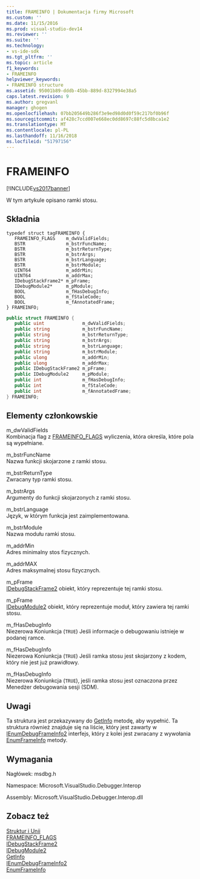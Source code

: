 ```yaml
---
title: FRAMEINFO | Dokumentacja firmy Microsoft
ms.custom: ''
ms.date: 11/15/2016
ms.prod: visual-studio-dev14
ms.reviewer: ''
ms.suite: ''
ms.technology:
- vs-ide-sdk
ms.tgt_pltfrm: ''
ms.topic: article
f1_keywords:
- FRAMEINFO
helpviewer_keywords:
- FRAMEINFO structure
ms.assetid: 95001b89-dddb-45bb-889d-8327994e38a5
caps.latest.revision: 9
ms.author: gregvanl
manager: ghogen
ms.openlocfilehash: 07bb205649b286f3e9ed98d0d0f59c217bf0b96f
ms.sourcegitcommit: af428c7ccd007e668ec0dd8697c88fc5d8bca1e2
ms.translationtype: MT
ms.contentlocale: pl-PL
ms.lasthandoff: 11/16/2018
ms.locfileid: "51797156"
---
```

# <a name="frameinfo"></a>FRAMEINFO
[!INCLUDE[vs2017banner](../../../includes/vs2017banner.md)]

W tym artykule opisano ramki stosu.  
  
## <a name="syntax"></a>Składnia  
  
```cpp#  
typedef struct tagFRAMEINFO {   
   FRAMEINFO_FLAGS    m_dwValidFields;  
   BSTR               m_bstrFuncName;  
   BSTR               m_bstrReturnType;  
   BSTR               m_bstrArgs;  
   BSTR               m_bstrLanguage;  
   BSTR               m_bstrModule;  
   UINT64             m_addrMin;  
   UINT64             m_addrMax;  
   IDebugStackFrame2* m_pFrame;  
   IDebugModule2*     m_pModule;  
   BOOL               m_fHasDebugInfo;  
   BOOL               m_fStaleCode;  
   BOOL               m_fAnnotatedFrame;  
} FRAMEINFO;  
```  
  
```csharp  
public struct FRAMEINFO {   
   public uint              m_dwValidFields;  
   public string            m_bstrFuncName;  
   public string            m_bstrReturnType;  
   public string            m_bstrArgs;  
   public string            m_bstrLanguage;  
   public string            m_bstrModule;  
   public ulong             m_addrMin;  
   public ulong             m_addrMax;  
   public IDebugStackFrame2 m_pFrame;  
   public IDebugModule2     m_pModule;  
   public int               m_fHasDebugInfo;  
   public int               m_fStaleCode;  
   public int               m_fAnnotatedFrame;  
} FRAMEINFO;  
```  
  
## <a name="members"></a>Elementy członkowskie  
 m_dwValidFields  
 Kombinacja flag z [FRAMEINFO_FLAGS](../../../extensibility/debugger/reference/frameinfo-flags.md) wyliczenia, która określa, które pola są wypełniane.  
  
 m_bstrFuncName  
 Nazwa funkcji skojarzone z ramki stosu.  
  
 m_bstrReturnType  
 Zwracany typ ramki stosu.  
  
 m_bstrArgs  
 Argumenty do funkcji skojarzonych z ramki stosu.  
  
 m_bstrLanguage  
 Język, w którym funkcja jest zaimplementowana.  
  
 m_bstrModule  
 Nazwa modułu ramki stosu.  
  
 m_addrMin  
 Adres minimalny stos fizycznych.  
  
 m_addrMAX  
 Adres maksymalnej stosu fizycznych.  
  
 m_pFrame  
 [IDebugStackFrame2](../../../extensibility/debugger/reference/idebugstackframe2.md) obiekt, który reprezentuje tej ramki stosu.  
  
 m_pFrame  
 [IDebugModule2](../../../extensibility/debugger/reference/idebugmodule2.md) obiekt, który reprezentuje moduł, który zawiera tej ramki stosu.  
  
 m_fHasDebugInfo  
 Niezerowa Koniunkcja (`TRUE`) Jeśli informacje o debugowaniu istnieje w podanej ramce.  
  
 m_fHasDebugInfo  
 Niezerowa Koniunkcja (`TRUE`) Jeśli ramka stosu jest skojarzony z kodem, który nie jest już prawidłowy.  
  
 m_fHasDebugInfo  
 Niezerowa Koniunkcja (`TRUE`), jeśli ramka stosu jest oznaczona przez Menedżer debugowania sesji (SDM).  
  
## <a name="remarks"></a>Uwagi  
 Ta struktura jest przekazywany do [GetInfo](../../../extensibility/debugger/reference/idebugstackframe2-getinfo.md) metodę, aby wypełnić. Ta struktura również znajduje się na liście, który jest zawarty w [IEnumDebugFrameInfo2](../../../extensibility/debugger/reference/ienumdebugframeinfo2.md) interfejs, który z kolei jest zwracany z wywołania [EnumFrameInfo](../../../extensibility/debugger/reference/idebugthread2-enumframeinfo.md) metody.  
  
## <a name="requirements"></a>Wymagania  
 Nagłówek: msdbg.h  
  
 Namespace: Microsoft.VisualStudio.Debugger.Interop  
  
 Assembly: Microsoft.VisualStudio.Debugger.Interop.dll  
  
## <a name="see-also"></a>Zobacz też  
 [Struktur i Unii](../../../extensibility/debugger/reference/structures-and-unions.md)   
 [FRAMEINFO_FLAGS](../../../extensibility/debugger/reference/frameinfo-flags.md)   
 [IDebugStackFrame2](../../../extensibility/debugger/reference/idebugstackframe2.md)   
 [IDebugModule2](../../../extensibility/debugger/reference/idebugmodule2.md)   
 [GetInfo](../../../extensibility/debugger/reference/idebugstackframe2-getinfo.md)   
 [IEnumDebugFrameInfo2](../../../extensibility/debugger/reference/ienumdebugframeinfo2.md)   
 [EnumFrameInfo](../../../extensibility/debugger/reference/idebugthread2-enumframeinfo.md)

